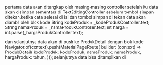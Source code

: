 pertama data akan ditangkap oleh masing-masing controller setelah itu data akan disimpan sementara di 
TextEditingController sebelum tombol simpan ditekan.ketika data selesai di isi dan tombol simpan di 
tekan data akan diambil oleh blok kode
String kodeProduk = _kodeProdukController.text;
String namaProduk = _namaProdukController.text;
int harga = int.parse(_hargaProdukController.text);

dan selanjutnya data akan di push ke ProdukDetail dengan blok kode
Navigator.of(context).push(MaterialPageRoute(
builder: (context) => ProdukDetail(
kodeProduk: kodeProduk,
namaProduk: namaProduk,
hargaProduk: tahun,
)));
selanjutnya data bisa ditampilkan di


